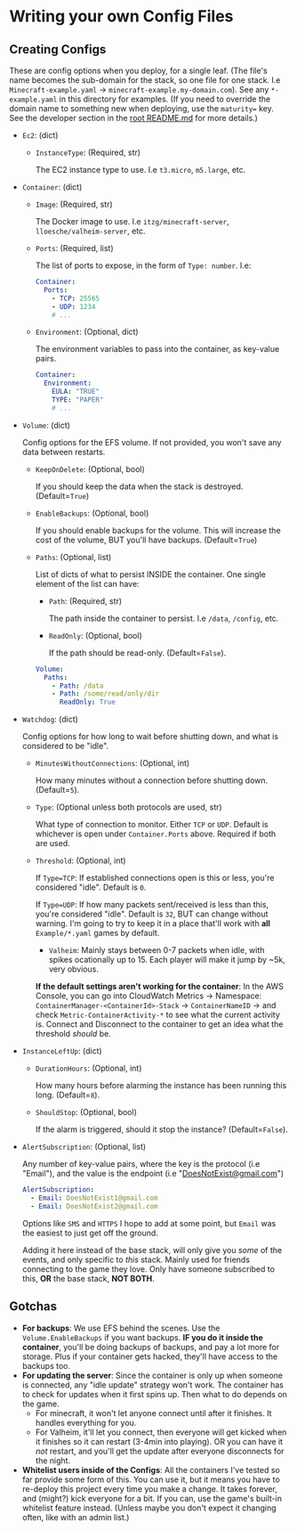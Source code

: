 # Writing your own Config Files

## Creating Configs

These are config options when you deploy, for a single leaf. (The file's name becomes the sub-domain for the stack, so one file for one stack. I.e `Minecraft-example.yaml` -> `minecraft-example.my-domain.com`). See any `*-example.yaml` in this directory for examples. (If you need to override the domain name to something new when deploying, use the `maturity=` key. See the developer section in the [root README.md](../README.md#different-maturities) for more details.)

- `Ec2`: (dict)

  - `InstanceType`: (Required, str)

    The EC2 instance type to use. I.e `t3.micro`, `m5.large`, etc.

- `Container`: (dict)

  - `Image`: (Required, str)

    The Docker image to use. I.e `itzg/minecraft-server`, `lloesche/valheim-server`, etc.
  
  - `Ports`: (Required, list)

    The list of ports to expose, in the form of `Type: number`. I.e:

    ```yaml
    Container:
      Ports:
        - TCP: 25565
        - UDP: 1234
        # ...
    ```

  - `Environment`: (Optional, dict)

    The environment variables to pass into the container, as key-value pairs.

    ```yaml
    Container:
      Environment:
        EULA: "TRUE"
        TYPE: "PAPER"
        # ...
    ```

- `Volume`: (dict)

  Config options for the EFS volume. If not provided, you won't save any data between restarts.

  - `KeepOnDelete`: (Optional, bool)

    If you should keep the data when the stack is destroyed. (Default=`True`)

  - `EnableBackups`: (Optional, bool)

    If you should enable backups for the volume. This will increase the cost of the volume, BUT you'll have backups. (Default=`True`)

  - `Paths`: (Optional, list)

    List of dicts of what to persist INSIDE the container. One single element of the list can have:

    - `Path`: (Required, str)

      The path inside the container to persist. I.e `/data`, `/config`, etc.

    - `ReadOnly`: (Optional, bool)
  
      If the path should be read-only. (Default=`False`).

    ```yaml
    Volume:
      Paths:
        - Path: /data
        - Path: /some/read/only/dir
          ReadOnly: True
    ```

- `Watchdog`: (dict)

  Config options for how long to wait before shutting down, and what is considered to be "idle".

  - `MinutesWithoutConnections`: (Optional, int)

    How many minutes without a connection before shutting down. (Default=`5`).

  - `Type`: (Optional unless both protocols are used, str)

    What type of connection to monitor. Either `TCP` or `UDP`. Default is whichever is open under `Container.Ports` above. Required if both are used.

  - `Threshold`: (Optional, int)

    If `Type=TCP`: If established connections open is this or less, you're considered "idle". Default is `0`.

    If `Type=UDP`: If how many packets sent/received is less than this, you're considered "idle". Default is `32`, BUT can change without warning. I'm going to try to keep it in a place that'll work with **all** `Example/*.yaml` games by default.

    - `Valheim`: Mainly stays between 0-7 packets when idle, with spikes ocationally up to  15. Each player will make it jump by  ~5k, very obvious.

    **If the default settings aren't working for the container**: In the AWS Console, you can go into CloudWatch Metrics -> Namespace: `ContainerManager-<ContainerId>-Stack` -> `ContainerNameID` -> and check `Metric-ContainerActivity-*` to see what the current activity is. Connect and Disconnect to the container to get an idea what the threshold *should* be.

- `InstanceLeftUp`: (dict)

  - `DurationHours`: (Optional, int)

    How many hours before alarming the instance has been running this long. (Default=`8`).

  - `ShouldStop`: (Optional, bool)

    If the alarm is triggered, should it stop the instance? (Default=`False`).

- `AlertSubscription`: (Optional, list)

  Any number of key-value pairs, where the key is the protocol (i.e "Email"), and the value is the endpoint (i.e "DoesNotExist@gmail.com")

    ```yaml
    AlertSubscription:
      - Email: DoesNotExist1@gmail.com
      - Email: DoesNotExist2@gmail.com
    ```

    Options like `SMS` and `HTTPS` I hope to add at some point, but `Email` was the easiest to just get off the ground.

    Adding it here instead of the base stack, will only give you *some* of the events, and only specific to *this* stack. Mainly used for friends connecting to the game they love. Only have someone subscribed to this, **OR** the base stack, **NOT BOTH**.

## Gotchas

- **For backups**: We use EFS behind the scenes. Use the `Volume.EnableBackups` if you want backups. **IF you do it inside the container**, you'll be doing backups of backups, and pay a lot more for storage. Plus if your container gets hacked, they'll have access to the backups too.
- **For updating the server**: Since the container is only up when someone is connected, any "idle update" strategy won't work. The container has to check for updates when it first spins up. Then what to do depends on the game.
  - For minecraft, it won't let anyone connect until after it finishes. It handles everything for you.
  - For Valheim, it'll let you connect, then everyone will get kicked when it finishes so it can restart (3-4min into playing). OR you can have it *not* restart, and you'll get the update after everyone disconnects for the night.
- **Whitelist users inside of the Configs**: All the containers I've tested so far provide some form of this. You can use it, but it means you have to re-deploy this project every time you make a change. It takes forever, and (might?) kick everyone for a bit. If you can, use the game's built-in whitelist feature instead. (Unless maybe you don't expect it changing often, like with an admin list.)
